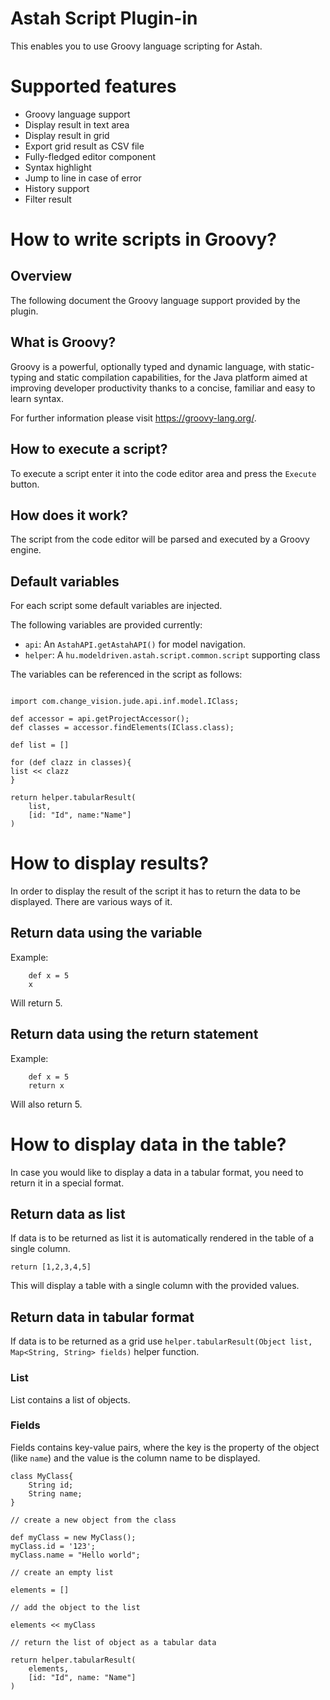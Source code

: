 # Astah Script Plugin-in

This enables you to use Groovy language scripting for Astah.

# Supported features

* Groovy language support
* Display result in text area
* Display result in grid
* Export grid result as CSV file
* Fully-fledged editor component
* Syntax highlight
* Jump to line in case of error
* History support
* Filter result

# How to write scripts in Groovy?

## Overview

The following document the Groovy language support provided by the plugin.

## What is Groovy?

Groovy is a powerful, optionally typed and dynamic language, with static-typing and static compilation capabilities, for
the Java platform aimed at improving developer productivity thanks to a concise, familiar and easy to learn syntax.

For further information please visit https://groovy-lang.org/.

## How to execute a script?

To execute a script enter it into the code editor area and press the  `Execute` button.

## How does it work?

The script from the code editor will be parsed and executed by a Groovy engine.

## Default variables

For each script some default variables are injected.

The following variables are provided currently:

* `api`: An `AstahAPI.getAstahAPI()` for model navigation.
* `helper`: A `hu.modeldriven.astah.script.common.script` supporting class

The variables can be referenced in the script as follows:

```

import com.change_vision.jude.api.inf.model.IClass;

def accessor = api.getProjectAccessor();
def classes = accessor.findElements(IClass.class);

def list = []

for (def clazz in classes){
list << clazz
}

return helper.tabularResult(
	list,
	[id: "Id", name:"Name"]
)
```

# How to display results?

In order to display the result of the script it has to return the data to be displayed. There are various ways of it.

## Return data using the variable

Example:

```
    def x = 5
    x
```

Will return 5.

## Return data using the return statement

Example:

```
    def x = 5
    return x
```

Will also return 5.

# How to display data in the table?

In case you would like to display a data in a tabular format, you need to return it in a special format.

## Return data as list

If data is to be returned as list it is automatically rendered in the table of a single column.

```
return [1,2,3,4,5]
```

This will display a table with a single column with the provided values.

## Return data in tabular format

If data is to be returned as a grid use `helper.tabularResult(Object list, Map<String, String> fields)`
helper function.

### List

List contains a list of objects.

### Fields

Fields contains key-value pairs, where the key is the property of the object (like `name`) and the value is the column
name to be displayed.

```
class MyClass{
	String id;
	String name;
}

// create a new object from the class

def myClass = new MyClass();
myClass.id = '123';
myClass.name = "Hello world";

// create an empty list

elements = []

// add the object to the list

elements << myClass

// return the list of object as a tabular data

return helper.tabularResult(
    elements,
    [id: "Id", name: "Name"]
)

```
